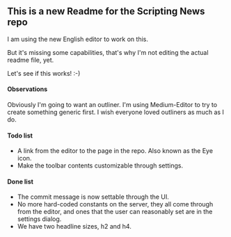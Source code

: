 ## This is a new Readme for the Scripting News repo

I am using the new English editor to work on this.

But it's missing some capabilities, that's why I'm not editing the actual readme file, yet.

Let's see if this works! :-)

#### Observations

Obviously I'm going to want an outliner. I'm using Medium-Editor to try to create something generic first. I wish everyone loved outliners as much as I do.

#### Todo list

*   A link from the editor to the page in the repo. Also known as the Eye icon.
*   Make the toolbar contents customizable through settings.

#### Done list

*   The commit message is now settable through the UI.
*   No more hard-coded constants on the server, they all come through from the editor, and ones that the user can reasonably set are in the settings dialog.
*   We have two headline sizes, h2 and h4.
